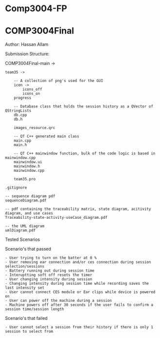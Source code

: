 # Comp3004-FP

# COMP3004Final

Author: 
Hassan Allam 


Submission Structure:

COMP3004Final-main -> 

    team35 -> 

        -- A collection of png's used for the GUI 
        icon -> 
            icons_off 
            icons_on
        progress 

        -- Database class that holds the session history as a QVector of QStringLists
        db.cpp 
        db.h 

        images_resource.qrc

        -- QT C++ generated main class
        main.cpp
        main.h

        -- QT C++ mainwindow function, bulk of the code logic is based in mainwindow.cpp
        mainwindow.ui 
        mainwindow.h
        mainwindow.cpp

        team35.pro 

    .gitignore 

    -- sequence diagram pdf 
    sequenceDiagram.pdf 

    -- pdf containing the traceability matrix, state diagram, acitivity diagram, and use cases 
    Traceability-state-activity-useCase_diagram.pdf 

    -- the UML diagram 
    umlDiagram.pdf

Tested Scenarios

Scenario's that passed

    - User trying to turn on the batter at 0 % 
    - User removing ear connection and/or ces connection during session selection/sessions
    - Battery running out during session time 
    - Interuptting soft off resets the timer 
    - User changing intensity during session 
    - Changing intensity during session time while recording saves the last intensity set 
    - User cannot connect CES module or Ear clips while device is powered on
    - User can power off the machine during a session
    - Machine powers off after 30 seconds if the user fails to confirm a session time/session length 

Scenario's that failed

    - User cannot select a session from their history if there is only 1 session to select from 
